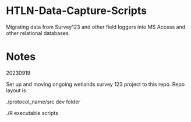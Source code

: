 # HTLN-Data-Capture-Scripts

Migrating data from Survey123 and other field loggers into MS Access and other relational databases.

# Notes

20230919

Set up and moving ongoing wetlands survey 123 project to this repo. Repo layout is

./protocol_name/src  dev folder

./R                  executable scripts



